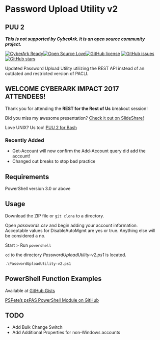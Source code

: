 # Password Upload Utility v2
## PUU 2

**_This is not supported by CyberArk.  It is an open source community project._**

[![CyberArk Ready](https://img.shields.io/badge/CyberArk-ready-blue.svg)](https://www.cyberark.com)[![Open Source Love](https://badges.frapsoft.com/os/v1/open-source.svg?v=103)](https://github.com/ellerbrock/open-source-badges/)[![GitHub license](https://img.shields.io/badge/license-MIT-blue.svg)](https://raw.githubusercontent.com/infamousjoeg/PasswordUploadUtility-v2/master/LICENSE.md)
[![GitHub issues](https://img.shields.io/github/issues/infamousjoeg/PasswordUploadUtility-v2.svg)](https://github.com/infamousjoeg/PasswordUploadUtility-v2/issues)[![GitHub stars](https://img.shields.io/github/stars/infamousjoeg/PasswordUploadUtility-v2.svg)](https://github.com/infamousjoeg/PasswordUploadUtility-v2/stargazers)

Updated Password Upload Utility utilizing the REST API instead of an outdated and restricted version of PACLI.

## WELCOME CYBERARK IMPACT 2017 ATTENDEES!

Thank you for attending the **REST for the Rest of Us** breakout session!

Did you miss my awesome presentation?  [Check it out on SlideShare!](https://www.slideshare.net/JoeGarciaCISSP/cyberark-impact-2017-rest-for-the-rest-of-us)

Love UNIX?  Us too!  [PUU 2 for Bash](https://github.com/infamousjoeg/PasswordUploadUtility-bash-v2)

### Recently Added

* Get-Account will now confirm the Add-Account query did add the account!
* Changed out breaks to stop bad practice

## Requirements

PowerShell version 3.0 or above

## Usage

Download the ZIP file or ```git clone``` to a directory.

Open _passwords.csv_ and begin adding your account information.  Acceptable values for DisableAutoMgmt are yes or true.  Anything else will be considered a no.

Start > Run ```powershell```

```cd``` to the directory _PasswordUploadUtility-v2.ps1_ is located.

```.\PasswordUploadUtility-v2.ps1```

## PowerShell Function Examples

Available at [GitHub Gists](https://gist.github.com/infamousjoeg/9fd1ae60cdea88ac18dbbc49cf2bfe34)

[PSPete’s psPAS PowerShell Module on GitHub](https://github.com/pspete/psPAS)

## TODO 

* Add Bulk Change Switch
* Add Additional Properties for non-Windows accounts
